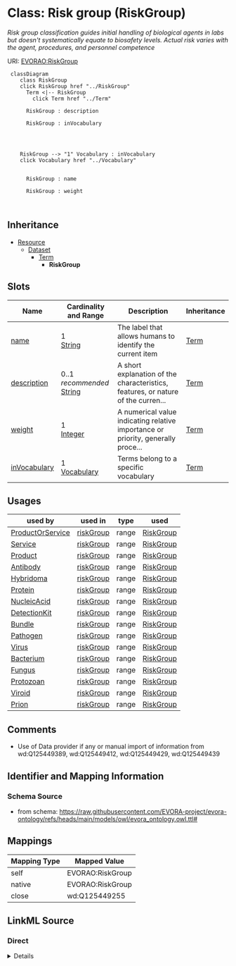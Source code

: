 

# Class: Risk group (RiskGroup)


_Risk group classification guides initial handling of biological agents in labs but doesn't systematically equate to biosafety levels. Actual risk varies with the agent, procedures, and personnel competence_





URI: [EVORAO:RiskGroup](https://raw.githubusercontent.com/EVORA-project/evora-ontology/refs/heads/main/models/owl/evora_ontology.owl.ttl#RiskGroup)






```mermaid
 classDiagram
    class RiskGroup
    click RiskGroup href "../RiskGroup"
      Term <|-- RiskGroup
        click Term href "../Term"
      
      RiskGroup : description
        
      RiskGroup : inVocabulary
        
          
    
    
    RiskGroup --> "1" Vocabulary : inVocabulary
    click Vocabulary href "../Vocabulary"

        
      RiskGroup : name
        
      RiskGroup : weight
        
      
```





## Inheritance
* [Resource](Resource.md)
    * [Dataset](Dataset.md)
        * [Term](Term.md)
            * **RiskGroup**



## Slots

| Name | Cardinality and Range | Description | Inheritance |
| ---  | --- | --- | --- |
| [name](name.md) | 1 <br/> [String](String.md) | The label that allows humans to identify the current item | [Term](Term.md) |
| [description](description.md) | 0..1 _recommended_ <br/> [String](String.md) | A short explanation of the characteristics, features, or nature of the curren... | [Term](Term.md) |
| [weight](weight.md) | 1 <br/> [Integer](Integer.md) | A numerical value indicating relative importance or priority, generally proce... | [Term](Term.md) |
| [inVocabulary](inVocabulary.md) | 1 <br/> [Vocabulary](Vocabulary.md) | Terms belong to a specific vocabulary | [Term](Term.md) |





## Usages

| used by | used in | type | used |
| ---  | --- | --- | --- |
| [ProductOrService](ProductOrService.md) | [riskGroup](riskGroup.md) | range | [RiskGroup](RiskGroup.md) |
| [Service](Service.md) | [riskGroup](riskGroup.md) | range | [RiskGroup](RiskGroup.md) |
| [Product](Product.md) | [riskGroup](riskGroup.md) | range | [RiskGroup](RiskGroup.md) |
| [Antibody](Antibody.md) | [riskGroup](riskGroup.md) | range | [RiskGroup](RiskGroup.md) |
| [Hybridoma](Hybridoma.md) | [riskGroup](riskGroup.md) | range | [RiskGroup](RiskGroup.md) |
| [Protein](Protein.md) | [riskGroup](riskGroup.md) | range | [RiskGroup](RiskGroup.md) |
| [NucleicAcid](NucleicAcid.md) | [riskGroup](riskGroup.md) | range | [RiskGroup](RiskGroup.md) |
| [DetectionKit](DetectionKit.md) | [riskGroup](riskGroup.md) | range | [RiskGroup](RiskGroup.md) |
| [Bundle](Bundle.md) | [riskGroup](riskGroup.md) | range | [RiskGroup](RiskGroup.md) |
| [Pathogen](Pathogen.md) | [riskGroup](riskGroup.md) | range | [RiskGroup](RiskGroup.md) |
| [Virus](Virus.md) | [riskGroup](riskGroup.md) | range | [RiskGroup](RiskGroup.md) |
| [Bacterium](Bacterium.md) | [riskGroup](riskGroup.md) | range | [RiskGroup](RiskGroup.md) |
| [Fungus](Fungus.md) | [riskGroup](riskGroup.md) | range | [RiskGroup](RiskGroup.md) |
| [Protozoan](Protozoan.md) | [riskGroup](riskGroup.md) | range | [RiskGroup](RiskGroup.md) |
| [Viroid](Viroid.md) | [riskGroup](riskGroup.md) | range | [RiskGroup](RiskGroup.md) |
| [Prion](Prion.md) | [riskGroup](riskGroup.md) | range | [RiskGroup](RiskGroup.md) |






## Comments

* Use of Data provider if any or manual import of information from wd:Q125449389, wd:Q125449412, wd:Q125449429, wd:Q125449439

## Identifier and Mapping Information







### Schema Source


* from schema: https://raw.githubusercontent.com/EVORA-project/evora-ontology/refs/heads/main/models/owl/evora_ontology.owl.ttl#




## Mappings

| Mapping Type | Mapped Value |
| ---  | ---  |
| self | EVORAO:RiskGroup |
| native | EVORAO:RiskGroup |
| close | wd:Q125449255 |







## LinkML Source

<!-- TODO: investigate https://stackoverflow.com/questions/37606292/how-to-create-tabbed-code-blocks-in-mkdocs-or-sphinx -->

### Direct

<details>
```yaml
name: RiskGroup
description: Risk group classification guides initial handling of biological agents
  in labs but doesn't systematically equate to biosafety levels. Actual risk varies
  with the agent, procedures, and personnel competence
title: Risk group
comments:
- Use of Data provider if any or manual import of information from wd:Q125449389,
  wd:Q125449412, wd:Q125449429, wd:Q125449439
from_schema: https://raw.githubusercontent.com/EVORA-project/evora-ontology/refs/heads/main/models/owl/evora_ontology.owl.ttl#
close_mappings:
- wd:Q125449255
is_a: Term

```
</details>

### Induced

<details>
```yaml
name: RiskGroup
description: Risk group classification guides initial handling of biological agents
  in labs but doesn't systematically equate to biosafety levels. Actual risk varies
  with the agent, procedures, and personnel competence
title: Risk group
comments:
- Use of Data provider if any or manual import of information from wd:Q125449389,
  wd:Q125449412, wd:Q125449429, wd:Q125449439
from_schema: https://raw.githubusercontent.com/EVORA-project/evora-ontology/refs/heads/main/models/owl/evora_ontology.owl.ttl#
close_mappings:
- wd:Q125449255
is_a: Term
attributes:
  name:
    name: name
    description: The label that allows humans to identify the current item
    title: name
    comments:
    - 'The title of the item should be as short and descriptive as possible. E.g.
      for virus products it should basically be based on the following Pattern:

      "Virus name", "virus host type", "collection year", "country of collection"
      ex "suspected epidemiological origin", "genotype", "strain", "variant name or
      specific feature"'
    from_schema: https://raw.githubusercontent.com/EVORA-project/evora-ontology/refs/heads/main/models/owl/evora_ontology.owl.ttl#
    exact_mappings:
    - dct:title
    close_mappings:
    - rdfs:label
    rank: 1000
    alias: name
    owner: RiskGroup
    domain_of:
    - Term
    - DataService
    - Catalogue
    - PersonOrOrganization
    - ProductOrService
    - File
    - ContactPoint
    - License
    - Certification
    range: string
    required: true
    multivalued: false
  description:
    name: description
    description: A short explanation of the characteristics, features, or nature of
      the current item
    title: description
    comments:
    - 'Describe this item in few lines. This description will serve as a summary to
      present the item.

      '
    from_schema: https://raw.githubusercontent.com/EVORA-project/evora-ontology/refs/heads/main/models/owl/evora_ontology.owl.ttl#
    exact_mappings:
    - dct:description
    rank: 1000
    alias: description
    owner: RiskGroup
    domain_of:
    - Term
    - DataService
    - Catalogue
    - PersonOrOrganization
    - ProductOrService
    - File
    - ContactPoint
    - License
    - Certification
    range: string
    required: false
    recommended: true
    multivalued: false
  weight:
    name: weight
    description: A numerical value indicating relative importance or priority, generally
      processed in ascending order. This weight helps prioritize content when organizing
      or processing data. Its value can be negative, with a default set to 0
    title: weight
    from_schema: https://raw.githubusercontent.com/EVORA-project/evora-ontology/refs/heads/main/models/owl/evora_ontology.owl.ttl#
    close_mappings:
    - adms:status
    rank: 1000
    ifabsent: int(0)
    alias: weight
    owner: RiskGroup
    domain_of:
    - Term
    - DataProvider
    range: integer
    required: true
    multivalued: false
  inVocabulary:
    name: inVocabulary
    description: Terms belong to a specific vocabulary
    title: in Vocabulary
    from_schema: https://raw.githubusercontent.com/EVORA-project/evora-ontology/refs/heads/main/models/owl/evora_ontology.owl.ttl#
    close_mappings:
    - wdp:P972
    rank: 1000
    alias: inVocabulary
    owner: RiskGroup
    domain_of:
    - Term
    range: Vocabulary
    required: true
    multivalued: false

```
</details>